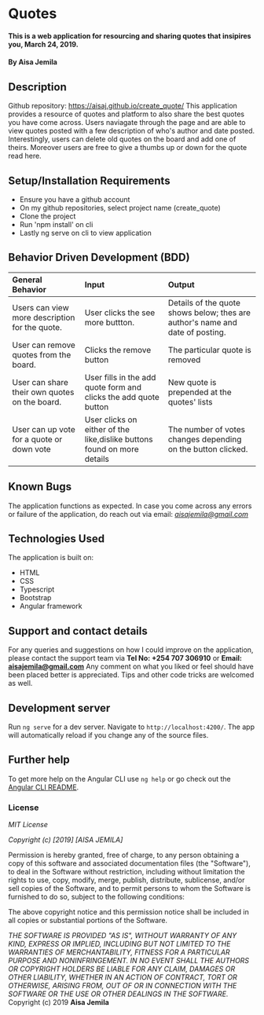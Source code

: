 # Quotes
#### This is a web application for resourcing and sharing quotes that insipires you, March 24, 2019.
#### By **Aisa Jemila**
## Description
Github repository: https://aisaj.github.io/create_quote/
This application provides a resource of quotes and platform to also share the best quotes you have come across. Users naviagate through the page and are able to view quotes posted with a few description of who's author and date posted. Interestingly, users can delete old quotes on the board and add one of theirs. Moreover users are free to give a thumbs up or down for the quote read here. 
## Setup/Installation Requirements
* Ensure you have a github account
* On my github repositories, select project name (create_quote)
* Clone the project
* Run 'npm install' on cli
* Lastly ng serve on cli to view application
## Behavior Driven Development (BDD)
| General Behavior | Input    | Output   |
| :------------- | :------------- | :------------- |
| Users can view more description for the quote. | User clicks the see more buttton.      | Details of the quote shows below; thes are author's name and date of posting. |
| User can remove quotes from the board. | Clicks the remove button | The particular quote is removed |
| User can share their own quotes on the board. | User fills in the add quote form and clicks the add quote button | New quote is prepended at the quotes' lists |
| User can up vote for a quote or down vote | User clicks on either of the like,dislike buttons found on more details | The number of votes changes depending on the button clicked. |
## Known Bugs
The application functions as expected. In case you come across any errors or failure of the application, do reach out via email: *aisajemila@gmail.com*
## Technologies Used
The application is built on:
* HTML
* CSS
* Typescript
* Bootstrap
* Angular framework
## Support and contact details
For any queries and suggestions on how I could improve on the application, please contact the support team via **Tel No: +254 707 306910** or **Email: aisajemila@gmail.com**
Any comment on what you liked or feel should have been placed better is appreciated. Tips and other code tricks are welcomed as well.
## Development server

Run `ng serve` for a dev server. Navigate to `http://localhost:4200/`. The app will automatically reload if you change any of the source files.


## Further help

To get more help on the Angular CLI use `ng help` or go check out the [Angular CLI README](https://github.com/angular/angular-cli/blob/master/README.md).

### License
*MIT License*

*Copyright (c) [2019] [AISA JEMILA]*

Permission is hereby granted, free of charge, to any person obtaining a copy
of this software and associated documentation files (the "Software"), to deal
in the Software without restriction, including without limitation the rights
to use, copy, modify, merge, publish, distribute, sublicense, and/or sell
copies of the Software, and to permit persons to whom the Software is
furnished to do so, subject to the following conditions:

The above copyright notice and this permission notice shall be included in all
copies or substantial portions of the Software.

*THE SOFTWARE IS PROVIDED "AS IS", WITHOUT WARRANTY OF ANY KIND, EXPRESS OR
IMPLIED, INCLUDING BUT NOT LIMITED TO THE WARRANTIES OF MERCHANTABILITY,
FITNESS FOR A PARTICULAR PURPOSE AND NONINFRINGEMENT. IN NO EVENT SHALL THE
AUTHORS OR COPYRIGHT HOLDERS BE LIABLE FOR ANY CLAIM, DAMAGES OR OTHER
LIABILITY, WHETHER IN AN ACTION OF CONTRACT, TORT OR OTHERWISE, ARISING FROM,
OUT OF OR IN CONNECTION WITH THE SOFTWARE OR THE USE OR OTHER DEALINGS IN THE
SOFTWARE.*
Copyright (c) 2019 **Aisa Jemila**


